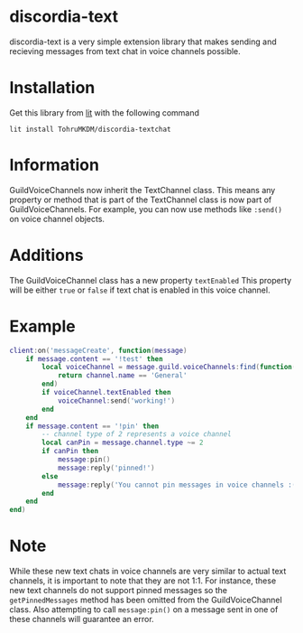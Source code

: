 # discordia-text
discordia-text is a very simple extension library that makes sending and recieving messages from text chat in voice channels possible.

# Installation
Get this library from [lit](https://luvit.io/lit.html) with the following command
```
lit install TohruMKDM/discordia-textchat
```

# Information
GuildVoiceChannels now inherit the TextChannel class. This means any property or method that is part of the TextChannel class is now part of GuildVoiceChannels.
For example, you can now use methods like `:send()` on voice channel objects.

# Additions
The GuildVoiceChannel class has a new property `textEnabled`
This property will be either `true` or `false` if text chat is enabled in this voice channel.

# Example
```lua
client:on('messageCreate', function(message)
    if message.content == '!test' then
        local voiceChannel = message.guild.voiceChannels:find(function(channel)
            return channel.name == 'General'
        end)
        if voiceChannel.textEnabled then
            voiceChannel:send('working!')
        end
    end
    if message.content == '!pin' then
        -- channel type of 2 represents a voice channel
        local canPin = message.channel.type ~= 2
        if canPin then
            message:pin()
            message:reply('pinned!')
        else
            message:reply('You cannot pin messages in voice channels :(')
        end
    end
end)
```

# Note
While these new text chats in voice channels are very similar to actual text channels, it is important to note that they are not 1:1.
For instance, these new text channels do not support pinned messages so the `getPinnedMessages` method has been omitted from the GuildVoiceChannel class.
Also attempting to call `message:pin()` on a message sent in one of these channels will guarantee an error.